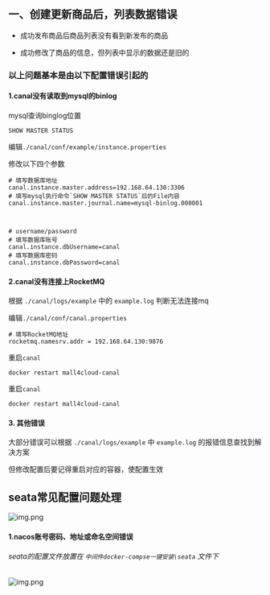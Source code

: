 ## 一、创建更新商品后，列表数据错误

- 成功发布商品后商品列表没有看到新发布的商品

- 成功修改了商品的信息，但列表中显示的数据还是旧的

### 以上问题基本是由以下配置错误引起的

#### 1.canal没有读取到mysql的binlog

mysql查询binglog位置

```mysql
SHOW MASTER STATUS
```

编辑`./canal/conf/example/instance.properties`

修改以下四个参数

```properties
# 填写数据库地址
canal.instance.master.address=192.168.64.130:3306
# 填写mysql执行命令`SHOW MASTER STATUS`后的File内容
canal.instance.master.journal.name=mysql-binlog.000001



# username/password
# 填写数据库账号
canal.instance.dbUsername=canal
# 填写数据库密码
canal.instance.dbPassword=canal
```

#### 2.canal没有连接上RocketMQ

根据 `./canal/logs/example` 中的  `example.log` 判断无法连接mq



编辑`./canal/conf/canal.properties`


```properties
# 填写RocketMQ地址
rocketmq.namesrv.addr = 192.168.64.130:9876
```


重启`canal`

```shell
docker restart mall4cloud-canal
```


重启`canal`

```shell
docker restart mall4cloud-canal
```


#### 3. 其他错误
大部分错误可以根据 `./canal/logs/example` 中  `example.log`  的报错信息查找到解决方案

但修改配置后要记得重启对应的容器，使配置生效



## seata常见配置问题处理

![img.png](../img/开发文档/常见问题/seata-01.png)

#### 1.nacos账号密码、地址或命名空间错误

######  seata的配置文件放置在 `中间件docker-compse一键安装\seata` 文件下
![img.png](../img/开发文档/常见问题/seata-02.png)







